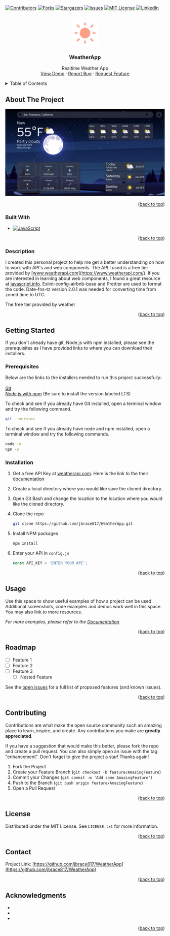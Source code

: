<!-- Improved compatibility of back to top link: See: https://github.com/othneildrew/Best-README-Template/pull/73 -->

<a name="readme-top"></a>

<!--
*** Thanks for checking out the Best-README-Template. If you have a suggestion
*** that would make this better, please fork the repo and create a pull request
*** or simply open an issue with the tag "enhancement".
*** Don't forget to give the project a star!
*** Thanks again! Now go create something AMAZING! :D
-->

<!-- PROJECT SHIELDS -->
<!--
*** I'm using markdown "reference style" links for readability.
*** Reference links are enclosed in brackets [ ] instead of parentheses ( ).
*** See the bottom of this document for the declaration of the reference variables
*** for contributors-url, forks-url, etc. This is an optional, concise syntax you may use.
*** https://www.markdownguide.org/basic-syntax/#reference-style-links
-->

[![Contributors][contributors-shield]][contributors-url]
[![Forks][forks-shield]][forks-url]
[![Stargazers][stars-shield]][stars-url]
[![Issues][issues-shield]][issues-url]
[![MIT License][license-shield]][license-url]
[![LinkedIn][linkedin-shield]][linkedin-url]

<!-- PROJECT LOGO -->
<br />
<div align="center">
  <a href="https://github.com/jbrace817/WeatherApp">
    <img src="./src/images/uvIndex.svg" alt="Logo" width="80" height="80">
  </a>

<h3 align="center">WeatherApp</h3>

  <p align="center">
    Realtime Weather App
    <br />
    <a href="https://github.com/jbrace817/WeatherApp">View Demo</a>
    ·
    <a href="https://github.com/jbrace817/WeatherApp/issues/new/choose">Report Bug</a>
    ·
    <a href="https://github.com/jbrace817/WeatherApp/issues/new/choose">Request Feature</a>
  </p>
</div>

<!-- TABLE OF CONTENTS -->
<details>
  <summary>Table of Contents</summary>
  <ol>
    <li>
      <a href="#about-the-project">About The Project</a>
      <ul>
        <li><a href="#built-with">Built With</a></li>
        <li><a href="#description">Description</a></li>
      </ul>
    </li>
    <li>
      <a href="#getting-started">Getting Started</a>
      <ul>
        <li><a href="#prerequisites">Prerequisites</a></li>
        <li><a href="#installation">Installation</a></li>
      </ul>
    </li>
    <li><a href="#usage">Usage</a></li>
    <li><a href="#roadmap">Roadmap</a></li>
    <li><a href="#contributing">Contributing</a></li>
    <li><a href="#license">License</a></li>
    <li><a href="#contact">Contact</a></li>
    <li><a href="#acknowledgments">Acknowledgments</a></li>
  </ol>
</details>

<!-- ABOUT THE PROJECT -->

## About The Project

[![Weather App Screen Shot][weatherApp-screenshot]]()

<p align="right">(<a href="#readme-top">back to top</a>)</p>

### Built With

- [![JavaScript][JavaScript]][JavaScript-url]

<p align="right">(<a href="#readme-top">back to top</a>)</p>

### Description

I created this personal project to help me get a better understanding on how to work with API's and web components. The API I used is a free tier provided by [www.weatherapi.com](https://www.weatherapi.com/). If you are interested in learning about web components, I found a great resource at [javascript.info](https://javascript.info/web-components). Eslint-config-airbnb-base and Prettier are used to format the code. Date-fns-tz version 2.0.1 was needed for converting time from zoned time to UTC.

The free tier provided by weather

<p align="right">(<a href="#readme-top">back to top</a>)</p>

<!-- GETTING STARTED -->

## Getting Started

If you don't already have git, Node.js with npm installed, please see the prerequisites as I have provided links to where you can download their installers.

### Prerequisites

Below are the links to the installers needed to run this project successfully:
<br>
<br>
[Git](https://nodejs.org/en/download/)
<br>
[Node.js with npm](https://nodejs.org/en/download/) (Be sure to install the version labeled LTS)

To check and see if you already have Git installed, open a terminal window and try the following command.

```sh
git --version
```

To check and see if you already have node and npm installed, open a terminal window and try the following commands.

```sh
node -v
npm -v
```

### Installation

1. Get a free API Key at [weatherapi.com](https://www.weatherapi.com/). Here is the link to the their [documentation](https://www.weatherapi.com/docs/)
2. Create a local directory where you would like save the cloned directory.
3. Open Git Bash and change the location to the location where you would like the cloned directory.

4. Clone the repo
   ```sh
   git clone https://github.com/jbrace817/WeatherApp.git
   ```
5. Install NPM packages
   ```sh
   npm install
   ```
6. Enter your API in `config.js`
   ```js
   const API_KEY = 'ENTER YOUR API';
   ```

<p align="right">(<a href="#readme-top">back to top</a>)</p>

<!-- USAGE EXAMPLES -->

## Usage

Use this space to show useful examples of how a project can be used. Additional screenshots, code examples and demos work well in this space. You may also link to more resources.

_For more examples, please refer to the [Documentation](https://example.com)_

<p align="right">(<a href="#readme-top">back to top</a>)</p>

<!-- ROADMAP -->

## Roadmap

- [ ] Feature 1
- [ ] Feature 2
- [ ] Feature 3
  - [ ] Nested Feature

See the [open issues](https://github.com/jbrace817/WeatherApp/issues) for a full list of proposed features (and known issues).

<p align="right">(<a href="#readme-top">back to top</a>)</p>

<!-- CONTRIBUTING -->

## Contributing

Contributions are what make the open source community such an amazing place to learn, inspire, and create. Any contributions you make are **greatly appreciated**.

If you have a suggestion that would make this better, please fork the repo and create a pull request. You can also simply open an issue with the tag "enhancement".
Don't forget to give the project a star! Thanks again!

1. Fork the Project
2. Create your Feature Branch (`git checkout -b feature/AmazingFeature`)
3. Commit your Changes (`git commit -m 'Add some AmazingFeature'`)
4. Push to the Branch (`git push origin feature/AmazingFeature`)
5. Open a Pull Request

<p align="right">(<a href="#readme-top">back to top</a>)</p>

<!-- LICENSE -->

## License

Distributed under the MIT License. See `LICENSE.txt` for more information.

<p align="right">(<a href="#readme-top">back to top</a>)</p>

<!-- CONTACT -->

## Contact

Project Link: [https://github.com/jbrace817/WeatherApp](https://github.com/jbrace817/WeatherApp)

<p align="right">(<a href="#readme-top">back to top</a>)</p>

<!-- ACKNOWLEDGMENTS -->

## Acknowledgments

- []()
- []()
- []()

<p align="right">(<a href="#readme-top">back to top</a>)</p>

<!-- MARKDOWN LINKS & IMAGES -->
<!-- https://www.markdownguide.org/basic-syntax/#reference-style-links -->

[contributors-shield]: https://img.shields.io/github/contributors/jbrace817/WeatherApp.svg?style=for-the-badge
[contributors-url]: https://github.com/jbrace817/WeatherApp/graphs/contributors
[forks-shield]: https://img.shields.io/github/forks/jbrace817/WeatherApp.svg?style=for-the-badge
[forks-url]: https://github.com/jbrace817/WeatherApp/network/members
[stars-shield]: https://img.shields.io/github/stars/jbrace817/WeatherApp.svg?style=for-the-badge
[stars-url]: https://github.com/jbrace817/WeatherApp/stargazers
[issues-shield]: https://img.shields.io/github/issues/jbrace817/WeatherApp.svg?style=for-the-badge
[issues-url]: https://github.com/jbrace817/WeatherApp/issues
[license-shield]: https://img.shields.io/github/license/jbrace817/WeatherApp.svg?style=for-the-badge
[license-url]: https://github.com/jbrace817/WeatherApp/blob/master/LICENSE.txt
[linkedin-shield]: https://img.shields.io/badge/-LinkedIn-black.svg?style=for-the-badge&logo=linkedin&colorB=555
[linkedin-url]: https://linkedin.com/in/jamesfbrace
[weatherApp-screenshot]: src/images/screenshot.jpg
[JavaScript]: https://shields.io/badge/JavaScript-F7DF1E?logo=JavaScript&logoColor=000&style=flat-square
[JavaScript-url]: https://developer.mozilla.org/en-US/docs/Web/JavaScript
